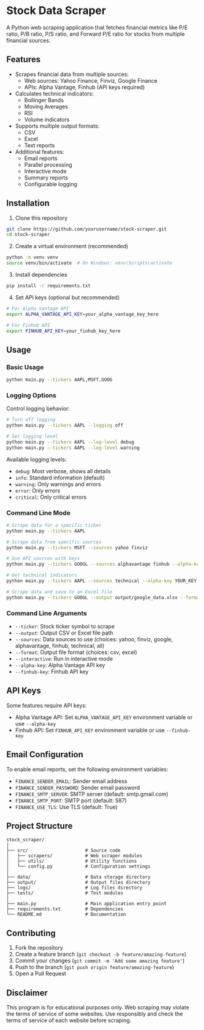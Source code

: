 # Stock Data Scraper

A Python web scraping application that fetches financial metrics like P/E ratio, P/B ratio, P/S ratio, and Forward P/E ratio for stocks from multiple financial sources.

## Features

- Scrapes financial data from multiple sources:
  - Web sources: Yahoo Finance, Finviz, Google Finance
  - APIs: Alpha Vantage, Finhub (API keys required)
- Calculates technical indicators:
  - Bollinger Bands
  - Moving Averages
  - RSI
  - Volume indicators
- Supports multiple output formats:
  - CSV
  - Excel
  - Text reports
- Additional features:
  - Email reports
  - Parallel processing
  - Interactive mode
  - Summary reports
  - Configurable logging

## Installation

1. Clone this repository
```bash
git clone https://github.com/yourusername/stock-scraper.git
cd stock-scraper
```

2. Create a virtual environment (recommended)
```bash
python -m venv venv
source venv/bin/activate  # On Windows: venv\Scripts\activate
```

3. Install dependencies
```bash
pip install -r requirements.txt
```

4. Set API keys (optional but recommended)
```bash
# For Alpha Vantage API
export ALPHA_VANTAGE_API_KEY=your_alpha_vantage_key_here

# For Finhub API
export FINHUB_API_KEY=your_finhub_key_here
```

## Usage

### Basic Usage

```bash
python main.py --tickers AAPL,MSFT,GOOG
```

### Logging Options 

Control logging behavior:

```bash
# Turn off logging
python main.py --tickers AAPL --logging off

# Set logging level
python main.py --tickers AAPL --log-level debug
python main.py --tickers AAPL --log-level warning
```

Available logging levels:
- `debug`: Most verbose, shows all details
- `info`: Standard information (default)
- `warning`: Only warnings and errors
- `error`: Only errors
- `critical`: Only critical errors

### Command Line Mode

```bash
# Scrape data for a specific ticker
python main.py --tickers AAPL

# Scrape data from specific sources
python main.py --tickers MSFT --sources yahoo finviz

# Use API sources with keys
python main.py --tickers GOOGL --sources alphavantage finhub --alpha-key YOUR_KEY --finhub-key YOUR_KEY

# Get technical indicators
python main.py --tickers AAPL --sources technical --alpha-key YOUR_KEY

# Scrape data and save to an Excel file
python main.py --tickers GOOGL --output output/google_data.xlsx --format excel
```

### Command Line Arguments

- `--ticker`: Stock ticker symbol to scrape
- `--output`: Output CSV or Excel file path
- `--sources`: Data sources to use (choices: yahoo, finviz, google, alphavantage, finhub, technical, all)
- `--format`: Output file format (choices: csv, excel)
- `--interactive`: Run in interactive mode
- `--alpha-key`: Alpha Vantage API key
- `--finhub-key`: Finhub API key

## API Keys

Some features require API keys:

- Alpha Vantage API: Set `ALPHA_VANTAGE_API_KEY` environment variable or use `--alpha-key`
- Finhub API: Set `FINHUB_API_KEY` environment variable or use `--finhub-key`

## Email Configuration

To enable email reports, set the following environment variables:

- `FINANCE_SENDER_EMAIL`: Sender email address
- `FINANCE_SENDER_PASSWORD`: Sender email password
- `FINANCE_SMTP_SERVER`: SMTP server (default: smtp.gmail.com)
- `FINANCE_SMTP_PORT`: SMTP port (default: 587)
- `FINANCE_USE_TLS`: Use TLS (default: True)

## Project Structure

```
stock_scraper/
│
├── src/                     # Source code
│   ├── scrapers/            # Web scraper modules
│   ├── utils/               # Utility functions
│   └── config.py            # Configuration settings
│
├── data/                    # Data storage directory
├── output/                  # Output files directory
├── logs/                    # Log files directory
├── tests/                   # Test modules
│
├── main.py                  # Main application entry point
├── requirements.txt         # Dependencies
└── README.md                # Documentation
```

## Contributing

1. Fork the repository
2. Create a feature branch (`git checkout -b feature/amazing-feature`)
3. Commit your changes (`git commit -m 'Add some amazing feature'`)
4. Push to the branch (`git push origin feature/amazing-feature`)
5. Open a Pull Request


## Disclaimer

This program is for educational purposes only. Web scraping may violate the terms of service of some websites. Use responsibly and check the terms of service of each website before scraping.